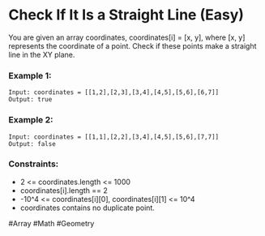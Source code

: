 # Check If It Is a Straight Line (Easy)

You are given an array coordinates, coordinates[i] = [x, y], where [x, y] represents the coordinate of a point. Check if these points make a straight line in the XY plane.

### Example 1:
```
Input: coordinates = [[1,2],[2,3],[3,4],[4,5],[5,6],[6,7]]
Output: true
```

### Example 2:
```
Input: coordinates = [[1,1],[2,2],[3,4],[4,5],[5,6],[7,7]]
Output: false
```

### Constraints:
- 2 <= coordinates.length <= 1000
- coordinates[i].length == 2
- -10^4 <= coordinates[i][0], coordinates[i][1] <= 10^4
- coordinates contains no duplicate point.

#Array #Math #Geometry
